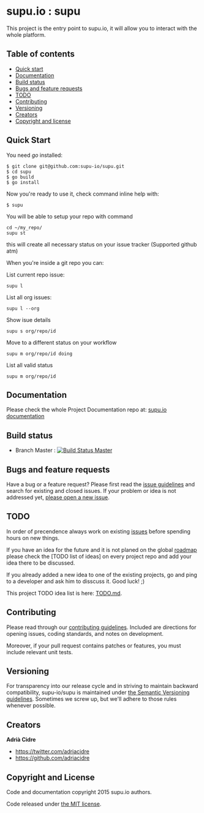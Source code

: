 supu.io : supu
=================

This project is the entry point to supu.io, it will allow you to interact with the whole platform.

## Table of contents

- [Quick start](#quick-start)
- [Documentation](#documentation)
- [Build status](#build-status)
- [Bugs and feature requests](#bugs-and-feature-requests)
- [TODO](#todo)
- [Contributing](#contributing)
- [Versioning](#versioning)
- [Creators](#creators)
- [Copyright and license](#copyright-and-license)

## Quick Start

You need *go* installed:

```
$ git clone git@github.com:supu-io/supu.git
$ cd supu
$ go build
$ go install
```

Now you're ready to use it, check command inline help with:
```
$ supu
```
You will be able to setup your repo with command
```
cd ~/my_repo/
supu st
```
this will create all necessary status on your issue tracker (Supported github atm)

When you're inside a git repo you can:

List current repo issue:
```
supu l
```

List all org issues:
```
supu l --org
```

Show isue details
```
supu s org/repo/id
```

Move to a different status on your workflow
```
supu m org/repo/id doing
```

List all valid status
```
supu m org/repo/id
```


## Documentation

Please check the whole Project Documentation repo at:
[supu.io documentation](https://github.com/supu-io/docs)

## Build status

* Branch Master : [![Build Status Master](https://travis-ci.org/supu-io/supu.svg?branch=master)](https://travis-ci.org/supu-io/supu)

## Bugs and feature requests

Have a bug or a feature request? Please first read the
[issue guidelines](https://github.com/supu-io/supu/blob/master/CONTRIBUTING.md#using-the-issue-tracker)
and search for existing and closed issues. If your problem or idea is not
addressed yet,
[please open a new issue](https://github.com/supu-io/supu/issues/new).

## TODO

In order of precendence always work on existing
[issues](https://github.com/supu-io/supu/issues) before spending hours on
new things.

If you have an idea for the future and it is not planed on the global
[roadmap](http://github.com/supu-io/docs/roadmap.md) please check the
[TODO list of ideas] on every project repo and add your idea there to be
discussed.

If you already added a new idea to one of the existing projects, go and ping
to a developer and ask him to disscuss it. Good luck! ;)

This project TODO idea list is here: [TODO.md](todo.md).

## Contributing

Please read through our
[contributing guidelines](https://github.com/supu-io/supu/blob/master/CONTRIBUTING.md).
Included are directions for opening issues, coding standards, and notes on
development.

Moreover, if your pull request contains patches or features, you must include
relevant unit tests.

## Versioning

For transparency into our release cycle and in striving to maintain backward
compatibility, supu-io/supu is maintained under
[the Semantic Versioning guidelines](http://semver.org/). Sometimes we screw
up, but we'll adhere to those rules whenever possible.

## Creators

**Adrià Cidre**

- <https://twitter.com/adriacidre>
- <https://github.com/adriacidre>

## Copyright and License

Code and documentation copyright 2015 supu.io authors.

Code released under
[the MIT license](https://github.com/supu-io/supu/blob/master/LICENSE).
